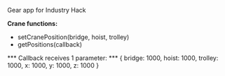 Gear app for Industry Hack

**Crane functions:**
* setCranePosition(bridge, hoist, trolley)
* getPositions(callback)

*** Callback receives 1 parameter: ***
{
bridge: 1000,
hoist: 1000,
trolley: 1000,
x: 1000,
y: 1000,
z: 1000
}